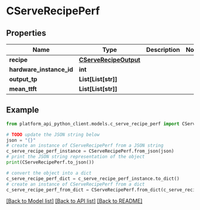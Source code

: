 # CServeRecipePerf


## Properties

Name | Type | Description | Notes
------------ | ------------- | ------------- | -------------
**recipe** | [**CServeRecipeOutput**](CServeRecipeOutput.md) |  | 
**hardware_instance_id** | **int** |  | 
**output_tp** | **List[List[str]]** |  | 
**mean_ttft** | **List[List[str]]** |  | 

## Example

```python
from platform_api_python_client.models.c_serve_recipe_perf import CServeRecipePerf

# TODO update the JSON string below
json = "{}"
# create an instance of CServeRecipePerf from a JSON string
c_serve_recipe_perf_instance = CServeRecipePerf.from_json(json)
# print the JSON string representation of the object
print(CServeRecipePerf.to_json())

# convert the object into a dict
c_serve_recipe_perf_dict = c_serve_recipe_perf_instance.to_dict()
# create an instance of CServeRecipePerf from a dict
c_serve_recipe_perf_from_dict = CServeRecipePerf.from_dict(c_serve_recipe_perf_dict)
```
[[Back to Model list]](../README.md#documentation-for-models) [[Back to API list]](../README.md#documentation-for-api-endpoints) [[Back to README]](../README.md)



